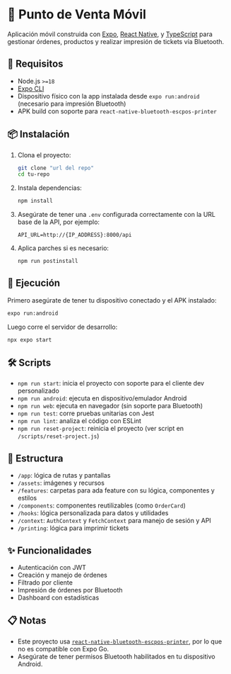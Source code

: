 # 🧾 Punto de Venta Móvil

Aplicación móvil construida con [Expo](https://expo.dev), [React Native](https://reactnative.dev), y [TypeScript](https://www.typescriptlang.org/) para gestionar órdenes, productos y realizar impresión de tickets vía Bluetooth.

## 🚀 Requisitos

- Node.js `>=18`
- [Expo CLI](https://docs.expo.dev/get-started/installation/)
- Dispositivo físico con la app instalada desde `expo run:android` (necesario para impresión Bluetooth)
- APK build con soporte para `react-native-bluetooth-escpos-printer`

## 📦 Instalación

1. Clona el proyecto:

   ```bash
   git clone "url del repo"
   cd tu-repo
   ```

2. Instala dependencias:

   ```bash
   npm install
   ```

3. Asegúrate de tener una `.env` configurada correctamente con la URL base de la API, por ejemplo:

   ```env
   API_URL=http://{IP_ADDRESS}:8000/api
   ```

4. Aplica parches si es necesario:

   ```bash
   npm run postinstall
   ```

## 📱 Ejecución

Primero asegúrate de tener tu dispositivo conectado y el APK instalado:

```bash
expo run:android
```

Luego corre el servidor de desarrollo:

```bash
npx expo start
```

## 🛠️ Scripts

- `npm run start`: inicia el proyecto con soporte para el cliente dev personalizado
- `npm run android`: ejecuta en dispositivo/emulador Android
- `npm run web`: ejecuta en navegador (sin soporte para Bluetooth)
- `npm run test`: corre pruebas unitarias con Jest
- `npm run lint`: analiza el código con ESLint
- `npm run reset-project`: reinicia el proyecto (ver script en `/scripts/reset-project.js`)

## 📂 Estructura

- `/app`: lógica de rutas y pantallas
- `/assets`: imágenes y recursos
- `/features`: carpetas para ada feature con su lógica, componentes y estilos
- `/components`: componentes reutilizables (como `OrderCard`)
- `/hooks`: lógica personalizada para datos y utilidades
- `/context`: `AuthContext` y `FetchContext` para manejo de sesión y API
- `/printing`: lógica para imprimir tickets

## ✨ Funcionalidades

- Autenticación con JWT
- Creación y manejo de órdenes
- Filtrado por cliente
- Impresión de órdenes por Bluetooth
- Dashboard con estadísticas

## 📋 Notas

- Este proyecto usa [`react-native-bluetooth-escpos-printer`](https://github.com/detanx/react-native-bluetooth-escpos-printer), por lo que no es compatible con Expo Go.
- Asegúrate de tener permisos Bluetooth habilitados en tu dispositivo Android.
